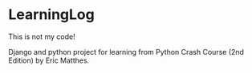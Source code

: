 # LearningLog

This is not my code!

Django and python project for learning from Python Crash Course (2nd Edition) by Eric Matthes.
